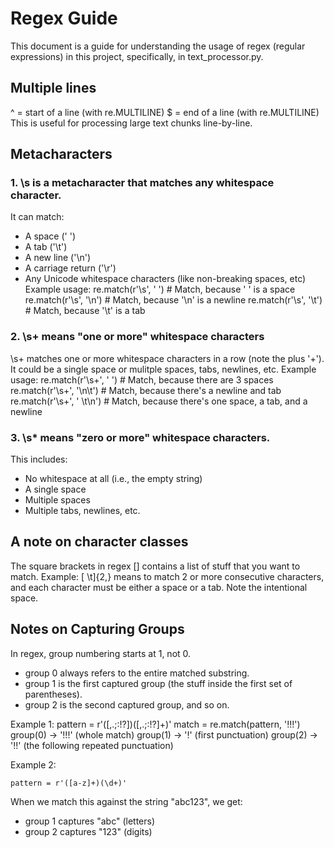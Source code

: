 # Regex Guide
This document is a guide for understanding the usage of regex (regular expressions) in this project, specifically, in text_processor.py. 

## Multiple lines 
^ = start of a line (with re.MULTILINE)
$ = end of a line (with re.MULTILINE)
This is useful for processing large text chunks line-by-line. 

## Metacharacters
### 1. \s is a metacharacter that matches any whitespace character. 
It can match: 
- A space (' ')
- A tab ('\t')
- A new line ('\n')
- A carriage return ('\r')
- Any Unicode whitespace characters (like non-breaking spaces, etc)
Example usage: 
re.match(r'\s', ' ')   # Match, because ' ' is a space
re.match(r'\s', '\n')   # Match, because '\n' is a newline
re.match(r'\s', '\t')   # Match, because '\t' is a tab


### 2. \s+ means "one or more" whitespace characters
\s+ matches one or more whitespace characters in a row (note the plus '+').
It could be a single space or mulitple spaces, tabs, newlines, etc. 
Example usage: 
re.match(r'\s+', '   ')   # Match, because there are 3 spaces
re.match(r'\s+', '\n\t')  # Match, because there's a newline and tab
re.match(r'\s+', ' \t\n') # Match, because there's one space, a tab, and a newline

### 3. \s* means "zero or more" whitespace characters.
This includes: 
- No whitespace at all (i.e., the empty string)
- A single space
- Multiple spaces
- Multiple tabs, newlines, etc. 

## A note on character classes 
The square brackets in regex [] contains a list of stuff that you want to match. 
Example: [ \t]{2,} means to match 2 or more consecutive characters, and each 
character must be either a space or a tab. Note the intentional space. 

## Notes on Capturing Groups 
In regex, group numbering starts at 1, not 0. 
- group 0 always refers to the entire matched substring.
- group 1 is the first captured group (the stuff inside the first set of parentheses).
- group 2 is the second captured group, and so on.

Example 1: 
pattern = r'([,.;:!?])([,.;:!?]+)'
match = re.match(pattern, '!!!')
group(0) → '!!!' (whole match)
group(1) → '!' (first punctuation)
group(2) → '!!' (the following repeated punctuation)

Example 2: 
```
pattern = r'([a-z]+)(\d+)'
```
When we match this against the string "abc123", we get: 
- group 1 captures "abc" (letters)
- group 2 captures "123" (digits)






